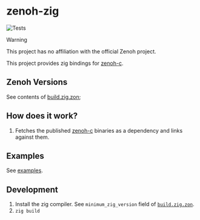 # zenoh-zig

![Tests](https://github.com/kj4tmp/zenoh-zig/actions/workflows/main.yml/badge.svg)

> [!WARNING]
> This project has no affiliation with the official Zenoh project.

This project provides zig bindings for [zenoh-c](https://github.com/eclipse-zenoh/zenoh-c).


## Zenoh Versions

See contents of [build.zig.zon](./build.zig.zon);

## How does it work?

1. Fetches the published [zenoh-c](https://github.com/eclipse-zenoh/zenoh-c) binaries as a dependency and links against them.

## Examples

See [examples](/examples/examples.zig).


## Development

1. Install the zig compiler. See `minimum_zig_version` field of [`build.zig.zon`](/build.zig.zon).
1. `zig build`